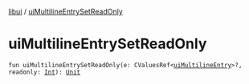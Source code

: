 [libui](index.md) / [uiMultilineEntrySetReadOnly](./ui-multiline-entry-set-read-only.md)

# uiMultilineEntrySetReadOnly

`fun uiMultilineEntrySetReadOnly(e: CValuesRef<`[`uiMultilineEntry`](ui-multiline-entry.md)`>?, readonly: `[`Int`](https://kotlinlang.org/api/latest/jvm/stdlib/kotlin/-int/index.html)`): `[`Unit`](https://kotlinlang.org/api/latest/jvm/stdlib/kotlin/-unit/index.html)